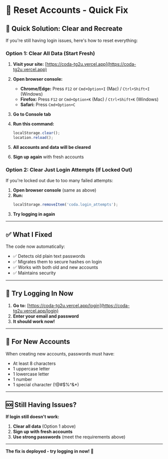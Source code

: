 # 🔄 Reset Accounts - Quick Fix

## 🎯 Quick Solution: Clear and Recreate

If you're still having login issues, here's how to reset everything:

### Option 1: Clear All Data (Start Fresh)

1. **Visit your site:** [https://coda-tg2u.vercel.app](https://coda-tg2u.vercel.app)

2. **Open browser console:**
   - **Chrome/Edge:** Press `F12` or `Cmd+Option+I` (Mac) / `Ctrl+Shift+I` (Windows)
   - **Firefox:** Press `F12` or `Cmd+Option+K` (Mac) / `Ctrl+Shift+K` (Windows)
   - **Safari:** Press `Cmd+Option+C`

3. **Go to Console tab**

4. **Run this command:**
   ```javascript
   localStorage.clear();
   location.reload();
   ```

5. **All accounts and data will be cleared**

6. **Sign up again** with fresh accounts

### Option 2: Clear Just Login Attempts (If Locked Out)

If you're locked out due to too many failed attempts:

1. **Open browser console** (same as above)
2. **Run:**
   ```javascript
   localStorage.removeItem('coda.login_attempts');
   ```
3. **Try logging in again**

---

## ✅ What I Fixed

The code now automatically:
- ✅ Detects old plain text passwords
- ✅ Migrates them to secure hashes on login
- ✅ Works with both old and new accounts
- ✅ Maintains security

---

## 🔐 Try Logging In Now

1. **Go to:** [https://coda-tg2u.vercel.app/login](https://coda-tg2u.vercel.app/login)
2. **Enter your email and password**
3. **It should work now!**

---

## 📝 For New Accounts

When creating new accounts, passwords must have:
- At least 8 characters
- 1 uppercase letter
- 1 lowercase letter  
- 1 number
- 1 special character (!@#$%^&*)

---

## 🆘 Still Having Issues?

**If login still doesn't work:**

1. **Clear all data** (Option 1 above)
2. **Sign up with fresh accounts**
3. **Use strong passwords** (meet the requirements above)

---

**The fix is deployed - try logging in now! 🎯**

